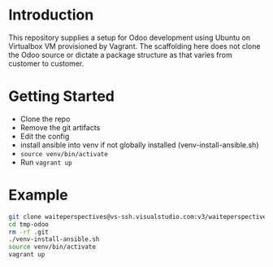 # Introduction 

This repository supplies a setup for Odoo development using Ubuntu on Virtualbox VM provisioned by Vagrant.
The scaffolding here does not clone the Odoo source or dictate a package structure as that varies from
customer to customer.


# Getting Started

- Clone the repo
- Remove the git artifacts
- Edit the config
- install ansible into venv if not globally installed (venv-install-ansible.sh)
- ```source venv/bin/activate```
- Run `vagrant up`

# Example

```bash
git clone waiteperspectives@vs-ssh.visualstudio.com:v3/waiteperspectives/Waite-Perspectives/odoo-skeleton tmp-odoo
cd tmp-odoo
rm -rf .git
./venv-install-ansible.sh
source venv/bin/activate
vagrant up
```

